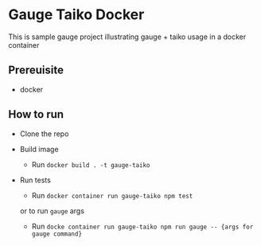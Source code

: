 # Gauge Taiko Docker

This is sample gauge project illustrating gauge + taiko usage in a docker container

## Prereuisite

* docker

## How to run
* Clone the repo
* Build image
    * Run `docker build . -t gauge-taiko`
* Run tests
    * Run `docker container run gauge-taiko npm test`

    or to run `gauge` args 

    * Run `docke container run gauge-taiko npm run gauge -- {args for gauge command}`
